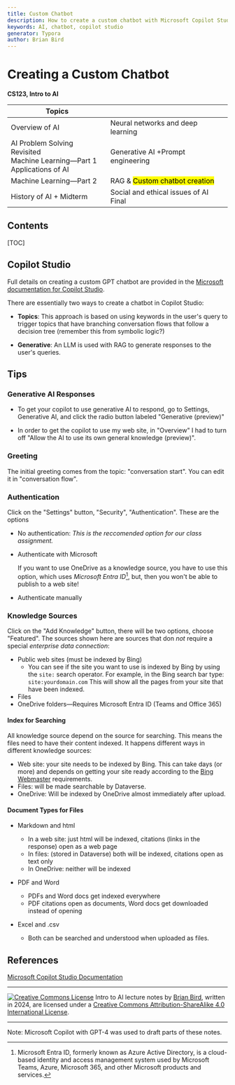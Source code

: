 ```yaml
---
title: Custom Chatbot
description: How to create a custom chatbot with Microsoft Copilot Studio
keywords: AI, chatbot, copilot studio
generator: Typora
author: Brian Bird
---
```


<h1>Creating a Custom Chatbot</h1>

**CS123, Intro to AI**

| Topics                                                       |                                              |
| ------------------------------------------------------------ | -------------------------------------------- |
| Overview of AI                                               | Neural networks and deep learning            |
| AI Problem Solving Revisited<br />Machine Learning&mdash;Part 1<br />Applications of AI | Generative AI +Prompt engineering            |
| Machine Learning&mdash;Part 2                                | RAG &  <mark>Custom chatbot creation</mark>  |
| History of AI + Midterm                                      | Social and ethical issues of AI  <br />Final |



<h2>Contents</h2>

[TOC]

## Copilot Studio

Full details on creating a custom GPT chatbot are provided in the [Microsoft documentation for Copilot Studio](https://www.microsoft.com/en-us/microsoft-copilot/microsoft-copilot-studio).

There are essentially two ways to create a chatbot in Copilot Studio:

- **Topics**: This approach is based on using keywords in the user's query to trigger topics that have branching conversation flows that follow a decision tree (remember this from symbolic logic?)

- **Generative**: An LLM is used with RAG to generate responses to the user's queries.

## Tips

### Generative AI Responses

- To get your copilot to use generative AI to respond, go to Settings, Generative AI, and click the radio button labeled "Generative (preview)" 

- In order to get the copilot to use my web site, in "Overview" I had to turn off "Allow the AI to use its own general knowledge (preview)".

### Greeting

The initial greeting comes from the topic: "conversation start". You can edit it in "conversation flow".

### Authentication

Click on the "Settings" button, "Security", "Authentication". These are the options

- No authentication: *This is the reccomended option for our class assignment.*

- Authenticate with Microsoft

  If you want to use OneDrive as a knowledge source, you have to use this option, which uses *Microsoft Entra ID*[^1],  but, then you won't be able to publish to a web site!
  
- Authenticate manually

### Knowledge Sources

Click on the  "Add Knowledge" button, there will be two options, choose "Featured". The sources shown here are sources that don *not* require a special *enterprise data connection*:

- Public web sites (must be indexed by Bing)  
  - You can see if the site you want to use is indexed by Bing by using the `site:` search operator. For example, in the Bing search bar type:
     `site:yourdomain.com`
    This will show all the pages from your site that have been indexed.
- Files
- OneDrive folders&mdash;Requires Microsoft Entra ID (Teams and Office 365)



#### Index for Searching

All knowledge source depend on the source for searching. This means the files need to have their content indexed. It happens different ways in different knowledge sources:

- Web site: your site needs to be indexed by Bing. This can take days (or more) and depends on getting your site ready according to the [Bing Webmaster](https://www.bing.com/webmasters) requirements.
- Files: will be made searchable by Dataverse.
- OneDrive: Will be indexed by OneDrive almost immediately after upload.

#### Document Types for Files

- Markdown and html
  - In a web site: just html will be indexed, citations (links in the response) open as a web page
  - In files: (stored in Dataverse) both will be indexed, citations open as text only
  - In OneDrive: neither will be indexed
  
- PDF and Word
  - PDFs and Word docs get indexed everywhere
  - PDF citations open as documents, Word docs get downloaded instead of opening
  
- Excel and .csv
  - Both can be searched and understood when uploaded as files.
  

## References

[Microsoft Copilot Studio Documentation](https://learn.microsoft.com/en-us/microsoft-copilot-studio/)




---

[![Creative Commons License](https://i.creativecommons.org/l/by-sa/4.0/88x31.png)](http://creativecommons.org/licenses/by-sa/4.0/) Intro to AI lecture notes by [Brian Bird](https://profbird.dev), written in <time>2024</time>, are licensed under a [Creative Commons Attribution-ShareAlike 4.0 International License](http://creativecommons.org/licenses/by-sa/4.0/).  

---

Note: Microsoft Copilot with GPT-4 was used to draft parts of these notes. 
[^1]: Microsoft Entra ID, formerly known as Azure Active Directory, is a cloud-based identity and access management system used by Microsoft Teams, Azure, Microsoft 365, and other Microsoft products and services.



